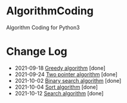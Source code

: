 # AlgorithmCoding
Algorithm Coding for Python3

# Change Log
- 2021-09-18 [Greedy algorithm](https://github.com/zhu733756/AlgorithmCoding/tree/master/%E8%B4%AA%E5%BF%83%E7%AE%97%E6%B3%95) [done]
- 2021-09-24 [Two pointer algorithm](https://github.com/zhu733756/AlgorithmCoding/tree/master/%E7%8E%A9%E8%BD%AC%E5%8F%8C%E6%8C%87%E9%92%88) [done]
- 2021-10-02 [Binary search algorithm](https://github.com/zhu733756/AlgorithmCoding/tree/master/%E4%BA%8C%E5%88%86%E6%9F%A5%E6%89%BE) [done]
- 2021-10-04 [Sort algorithm](https://github.com/zhu733756/AlgorithmCoding/tree/master/%E6%8E%92%E5%BA%8F%E7%AE%97%E6%B3%95) [done]
- 2021-10-12 [Search algorithm](https://github.com/zhu733756/AlgorithmCoding/tree/master/%E6%90%9C%E7%B4%A2%E7%AE%97%E6%B3%955) [done]